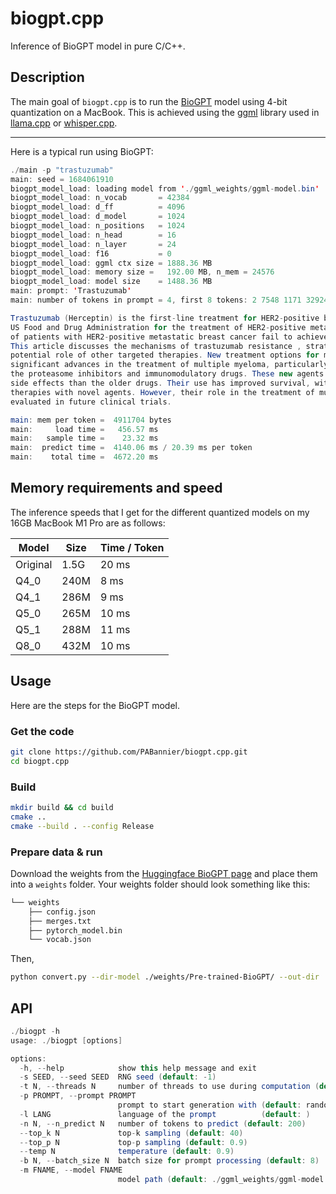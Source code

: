 # biogpt.cpp

Inference of BioGPT model in pure C/C++.

## Description

The main goal of `biogpt.cpp` is to run the [BioGPT](https://arxiv.org/abs/2210.10341) model using 4-bit quantization on a MacBook.
This is achieved using the [ggml](https://github.com/ggerganov/ggml) library used in [llama.cpp](https://github.com/ggerganov/llama.cpp) or [whisper.cpp](https://github.com/ggerganov/whisper.cpp).

---

Here is a typical run using BioGPT:

```java
./main -p "trastuzumab"
main: seed = 1684061910
biogpt_model_load: loading model from './ggml_weights/ggml-model.bin'
biogpt_model_load: n_vocab       = 42384
biogpt_model_load: d_ff          = 4096
biogpt_model_load: d_model       = 1024
biogpt_model_load: n_positions   = 1024
biogpt_model_load: n_head        = 16
biogpt_model_load: n_layer       = 24
biogpt_model_load: f16           = 0
biogpt_model_load: ggml ctx size = 1888.36 MB
biogpt_model_load: memory size =   192.00 MB, n_mem = 24576
biogpt_model_load: model size    = 1488.36 MB
main: prompt: 'Trastuzumab'
main: number of tokens in prompt = 4, first 8 tokens: 2 7548 1171 32924

Trastuzumab (Herceptin) is the first-line treatment for HER2-positive breast cancer and is the only agent approved by the
US Food and Drug Administration for the treatment of HER2-positive metastatic breast cancer. In the US, approximately 20 %
of patients with HER2-positive metastatic breast cancer fail to achieve response to first-line treatment with trastuzumab.
This article discusses the mechanisms of trastuzumab resistance , strategies for overcoming trastuzumab resistance, and the
potential role of other targeted therapies. New treatment options for multiple myeloma. The past 2 years have seen
significant advances in the treatment of multiple myeloma, particularly with the introduction of novel agents, particularly
the proteasome inhibitors and immunomodulatory drugs. These new agents are more effective and are associated with fewer
side effects than the older drugs. Their use has improved survival, with recent clinical trials evaluating combination
therapies with novel agents. However, their role in the treatment of multiple myeloma remains unclear and remains to be
evaluated in future clinical trials.

main: mem per token =  4911704 bytes
main:     load time =   456.57 ms
main:   sample time =    23.32 ms
main:  predict time =  4140.06 ms / 20.39 ms per token
main:    total time =  4672.20 ms
```

## Memory requirements and speed

The inference speeds that I get for the different quantized models on my 16GB MacBook M1 Pro are as follows:

| Model | Size  | Time / Token |
| ---   | ---   | ---  |
| Original |  1.5G |   20 ms |
| Q4_0 | 240M |  8 ms |
| Q4_1 | 286M |  9 ms |
| Q5_0 | 265M |  10 ms |
| Q5_1 | 288M |  11 ms |
| Q8_0 | 432M |  10 ms |


## Usage

Here are the steps for the BioGPT model.

### Get the code

```bash
git clone https://github.com/PABannier/biogpt.cpp.git
cd biogpt.cpp
```

### Build

```bash
mkdir build && cd build
cmake ..
cmake --build . --config Release
```

### Prepare data & run

Download the weights from the [Huggingface BioGPT page](https://huggingface.co/microsoft/biogpt/tree/main) and place them into a `weights` folder. Your weights folder should look something like this:

```bash
└── weights
    ├── config.json
    ├── merges.txt
    ├── pytorch_model.bin
    └── vocab.json
```

Then,

```bash
python convert.py --dir-model ./weights/Pre-trained-BioGPT/ --out-dir ./ggml_weights
```

## API

```java
./biogpt -h
usage: ./biogpt [options]

options:
  -h, --help            show this help message and exit
  -s SEED, --seed SEED  RNG seed (default: -1)
  -t N, --threads N     number of threads to use during computation (default: 4)
  -p PROMPT, --prompt PROMPT
                        prompt to start generation with (default: random)
  -l LANG               language of the prompt          (default: )
  -n N, --n_predict N   number of tokens to predict (default: 200)
  --top_k N             top-k sampling (default: 40)
  --top_p N             top-p sampling (default: 0.9)
  --temp N              temperature (default: 0.9)
  -b N, --batch_size N  batch size for prompt processing (default: 8)
  -m FNAME, --model FNAME
                        model path (default: ./ggml_weights/ggml-model.bin)
```
